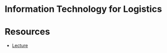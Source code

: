 # Information Technology for Logistics

# Resources

- [Lecture](https://drive.google.com/drive/folders/10NRAqLbazvywYJnrIB268KXDZUTj3cnn?usp=sharing)
